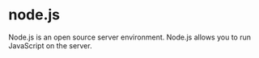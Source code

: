 # node.js
Node.js is an open source server environment.  Node.js allows you to run JavaScript on the server.

